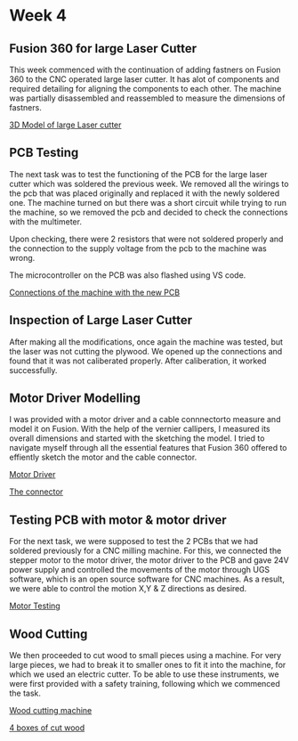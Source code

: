 # Week 4

## Fusion 360 for large Laser Cutter

This week commenced with the continuation of adding fastners on Fusion 360 to the CNC operated large laser cutter. It has alot of components and required detailing for aligning the components to each other. The machine was partially disassembled and reassembled to measure the dimensions of fastners.

[3D Model of large Laser cutter](IMG16.png)

## PCB Testing

The next task was to test the functioning of the PCB for the large laser cutter which was soldered the previous week. We removed all the wirings to the pcb that was placed originally and replaced it with the newly soldered one. The machine turned on but there was a short circuit while trying to run the machine, so we removed the pcb and decided to check the connections with the multimeter.

Upon checking, there were 2 resistors that were not soldered properly and the connection to the supply voltage from the pcb to the machine was wrong. 

The microcontroller on the PCB was also flashed using VS code.

[Connections  of the machine with the new PCB ](IMG17.jpeg)

## Inspection of Large Laser Cutter

After making all the modifications, once again the machine was tested, but the laser was not cutting the plywood. We opened up the connections and found that it was not caliberated properly. 
After caliberation, it worked successfully. 

## Motor Driver Modelling

I was provided with a motor driver and a cable connnectorto measure and model it on Fusion. With the help of the vernier callipers, I measured its overall dimensions and started with the sketching the model. I tried to navigate myself through all the essential features that Fusion 360 offered to effiently sketch the motor and the cable connector.

[Motor Driver ](IMG18.png)

[The connector](IMG19.png)

## Testing PCB with motor & motor driver 

For the next task, we were supposed to test the 2 PCBs that we had soldered previously for a CNC milling machine. For this, we connected the stepper motor to the motor driver, the motor driver to the PCB and gave 24V power supply and controlled the movements of the motor through UGS software, which is an open source software for CNC machines. As a result, we were able to control the motion X,Y & Z directions as desired.

[Motor Testing ](IMG20.jpeg)

## Wood Cutting

We then proceeded to cut wood to small pieces using a machine. For very large pieces, we had to break it to smaller ones to fit it into the machine, for which we used an electric cutter. To be able to use these instruments, we were first provided with a safety training, following which we commenced the task.

[Wood cutting machine](IMG21.jpeg)

[4 boxes of cut wood](IMG22.jpeg)


